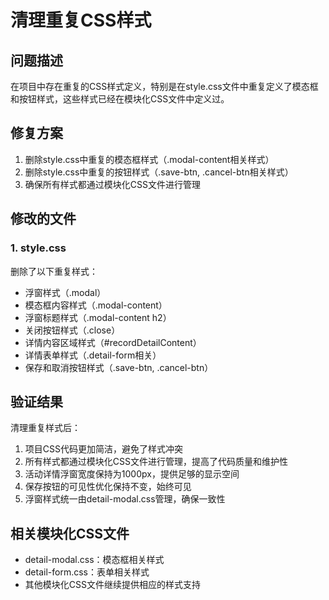 # 清理重复CSS样式

## 问题描述
在项目中存在重复的CSS样式定义，特别是在style.css文件中重复定义了模态框和按钮样式，这些样式已经在模块化CSS文件中定义过。

## 修复方案
1. 删除style.css中重复的模态框样式（.modal-content相关样式）
2. 删除style.css中重复的按钮样式（.save-btn, .cancel-btn相关样式）
3. 确保所有样式都通过模块化CSS文件进行管理

## 修改的文件

### 1. style.css
删除了以下重复样式：
- 浮窗样式（.modal）
- 模态框内容样式（.modal-content）
- 浮窗标题样式（.modal-content h2）
- 关闭按钮样式（.close）
- 详情内容区域样式（#recordDetailContent）
- 详情表单样式（.detail-form相关）
- 保存和取消按钮样式（.save-btn, .cancel-btn）

## 验证结果
清理重复样式后：
1. 项目CSS代码更加简洁，避免了样式冲突
2. 所有样式都通过模块化CSS文件进行管理，提高了代码质量和维护性
3. 活动详情浮窗宽度保持为1000px，提供足够的显示空间
4. 保存按钮的可见性优化保持不变，始终可见
5. 浮窗样式统一由detail-modal.css管理，确保一致性

## 相关模块化CSS文件
- detail-modal.css：模态框相关样式
- detail-form.css：表单相关样式
- 其他模块化CSS文件继续提供相应的样式支持